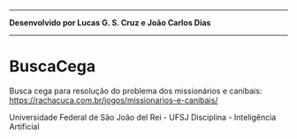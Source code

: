********************************************************
**Desenvolvido por Lucas G. S. Cruz e João Carlos Dias**
********************************************************
# BuscaCega
Busca cega para resolução do problema dos missionários e canibais:  
https://rachacuca.com.br/jogos/missionarios-e-canibais/


Universidade Federal de São João del Rei - UFSJ
Disciplina - Inteligência Artificial
